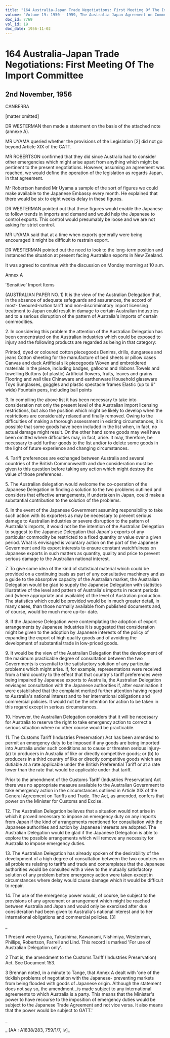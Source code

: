 ```yaml
---
title: "164 Australia-Japan Trade Negotiations: First Meeting Of The Import Committee"
volume: "Volume 19: 1950 - 1959, The Australia Japan Agreement on Commerce"
doc_id: 7769
vol_id: 19
doc_date: 1956-11-02
---
```


# 164 Australia-Japan Trade Negotiations: First Meeting Of The Import Committee

## 2nd November, 1956

CANBERRA

[matter omitted]

DR WESTERMAN then made a statement on the basis of the attached note (annexe A).

MR UYAMA queried whether the provisions of the Legislation [2] did not go beyond Article XIX of the GATT.

MR ROBERTSON confirmed that they did since Australia had to consider other emergencies which might arise apart from anything which might be pertinent to the present negotiations. However, assuming an agreement was reached, we would define the operation of the legislation as regards Japan, in that agreement.

Mr Robertson handed Mr Uyama a sample of the sort of figures we could make available to the Japanese Embassy every month. He explained that there would be six to eight weeks delay in these figures.

DR WESTERMAN pointed out that these figures would enable the Japanese to follow trends in imports and demand and would help the Japanese to control exports. This control would presumably be loose and we are not asking for strict control.

MR UYAMA said that at a time when exports generally were being encouraged it might be difficult to restrain export.

DR WESTERMAN pointed out the need to look to the long-term position and instanced the situation at present facing Australian exports in New Zealand.

It was agreed to continue with the discussion on Monday morning at 10 a.m.

Annex A

'Sensitive' Import Items

(AUSTRALIAN PAPER NO. 1) It is the view of the Australian Delegation that, in the absence of adequate safeguards and assurances, the accord of most- favoured-nation tariff and non-discriminatory import licensing treatment to Japan could result in damage to certain Australian industries and to a serious disruption of the pattern of Australia's imports of certain commodities.

2\. In considering this problem the attention of the Australian Delegation has been concentrated on the Australian industries which could be exposed to injury and the following products are regarded as being in that category:

Printed, dyed or coloured cotton piecegoods Denims, drills, dungarees and jeans Cotton sheeting for the manufacture of bed sheets or pillow cases Canvas and duck Artificial silk piecegoods Woven and embroidered materials in the piece, including badges, galloons and ribbons Towels and towelling Buttons (of plastic) Artificial flowers, fruits, leaves and grains Flooring and wall tiles Chinaware and earthenware Household glassware Toys Sunglasses, goggles and plastic spectacle frames Elastic (up to 6" wide) Fountain pens, including ball points

3\. In compiling the above list it has been necessary to take into consideration not only the present level of the Australian import licensing restrictions, but also the position which might be likely to develop when the restrictions are considerably relaxed and finally removed. Owing to the difficulties of making a thorough assessment in existing circumstances, it is possible that some goods have been included in the list when, in fact, no actual damage might result. On the other hand some goods may well have been omitted where difficulties may, in fact, arise. It may, therefore, be necessary to add further goods to the list and/or to delete some goods in the light of future experience and changing circumstances.

4\. Tariff preferences are exchanged between Australia and several countries of the British Commonwealth and due consideration must be given to this question before taking any action which might destroy the value of those preferences.

5\. The Australian delegation would welcome the co-operation of the Japanese Delegation in finding a solution to the two problems outlined and considers that effective arrangements, if undertaken in Japan, could make a substantial contribution to the solution of the problems.

6\. In the event of the Japanese Government assuming responsibility to take such action with its exporters as may be necessary to prevent serious damage to Australian industries or severe disruption to the pattern of Australia's imports, it would not be the intention of the Australian Delegation to suggest to the Japanese Delegation that Japan's exports of any particular commodity be restricted to a fixed quantity or value over a given period. What is envisaged is voluntary action on the part of the Japanese Government and its export interests to ensure constant watchfulness on Japanese exports in such matters as quantity, quality and price to prevent serious damage to the Australian national interest.

7\. To give some idea of the kind of statistical material which could be provided on a continuing basis as part of any consultative machinery and as a guide to the absorptive capacity of the Australian market, the Australian Delegation would be glad to supply the Japanese Delegation with statistics illustrative of the level and pattern of Australia's imports in recent periods and (where appropriate and available) of the level of Australian production. The statistics which could be provided would be in much greater detail, in many cases, than those normally available from published documents and, of course, would be much more up-to- date.

8\. If the Japanese Delegation were contemplating the adoption of export arrangements by Japanese industries it is suggested that consideration might be given to the adoption by Japanese interests of the policy of expanding the export of high quality goods and of avoiding the development of substantial trade in low-priced goods.

9\. It would be the view of the Australian Delegation that the development of the maximum practicable degree of consultation between the two Governments is essential to the satisfactory solution of any particular problems which might arise. If, for example, representations were received from a third country to the effect that that country's tariff preferences were being impaired by Japanese exports to Australia, the Australian Delegation envisages consultation with the Japanese authorities if, after examination it were established that the complaint merited further attention having regard to Australia's national interest and to her international obligations and commercial policies. It would not be the intention for action to be taken in this regard except in serious circumstances.

10\. However, the Australian Delegation considers that it will be necessary for Australia to reserve the right to take emergency action to correct a serious situation where no other course would be practicable.

11\. The Customs Tariff (Industries Preservation) Act has been amended to permit an emergency duty to be imposed if any goods are being imported into Australia under such conditions as to cause or threaten serious injury- (a) to producers in Australia of like or directly competitive goods; or (b) to producers in a third country of like or directly competitive goods which are dutiable at a rate applicable under the British Preferential Tariff or at a rate lower than the rate that would be applicable under that tariff.

Prior to the amendment of the Customs Tariff (Industries Preservation) Act there was no appropriate measure available to the Australian Government to take emergency action in the circumstances outlined in Article XIX of the General Agreement on Tariffs and Trade. The Act, as amended, confers that power on the Minister for Customs and Excise.

12\. The Australian Delegation believes that a situation would not arise in which it proved necessary to impose an emergency duty on any imports from Japan if the kind of arrangements mentioned for consultation with the Japanese authorities and action by Japanese interests are adopted. The Australian Delegation would be glad if the Japanese Delegation is able to explore the possible arrangements which will remove any necessity for Australia to impose emergency duties.

13\. The Australian Delegation has already spoken of the desirability of the development of a high degree of consultation between the two countries on all problems relating to tariffs and trade and contemplates that the Japanese authorities would be consulted with a view to the mutually satisfactory solution of any problem before emergency action were taken except in circumstances where delay would cause damage which it would be difficult to repair.

14\. The use of the emergency power would, of course, be subject to the provisions of any agreement or arrangement which might be reached between Australia and Japan and would only be exercised after due consideration had been given to Australia's national interest and to her international obligations and commercial policies. [3]

_

1 Present were Uyama, Takashima, Kawanami, Nishimiya, Westerman, Phillips, Robertson, Farrell and Lind. This record is marked 'For use of Australian Delegation only'.

2 That is, the amendment to the Customs Tariff (Industries Preservation) Act. See Document 153.

3 Brennan noted, in a minute to Tange, that Annex A dealt with 'one of the ticklish problems of negotiation with the Japanese- preventing markets from being flooded with goods of Japanese origin. Although the statement does not say so, the amendment...is made subject to any international agreements to which Australia is a party. This means that the Minister's power to have recourse to the imposition of emergency duties would be subject to the Japanese Trade Agreement and not vice versa. It also means that the power would be subject to GATT.'

_

_ [AA : A1838/283, 759/1/7, iv]_
